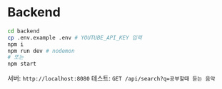 # Backend


```bash
cd backend
cp .env.example .env # YOUTUBE_API_KEY 입력
npm i
npm run dev # nodemon
# 또는
npm start
```
서버: `http://localhost:8080`
테스트: `GET /api/search?q=공부할때 듣는 음악`